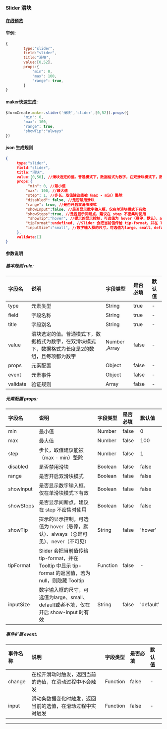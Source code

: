 ### Slider 滑块

#### [在线预览](https://jsrun.net/rehKp/edit)

#### 举例:
```js
{
        type:"slider",
        field:"slider",
        title:"滑块",
        value:[0,52],
        props:{
            "min": 0,
            "max": 100,
            "range": true,
        }
}
```

#### maker快速生成:
```js
$formCreate.maker.slider('滑块','slider',[0,52]).props({
        "min": 0,
        "max": 100,
        "range": true,
        "showTip":"always"
})
```

#### json 生成规则
```json
{
     type:"slider",
     field:"slider",
     title:"滑块",
     value:[0,50], //滑块选定的值。普通模式下，数据格式为数字，在双滑块模式下，数据格式为长度是2的数组，且每项都为数字
     props:{
          "min": 0, //最小值
         "max": 100, //最大值
         "step": 1, //步长，取值建议能被（max - min）整除
         "disabled": false, //是否禁用滑块
         "range": true, //是否开启双滑块模式
         "showInput":false, //是否显示数字输入框，仅在单滑块模式下有效
         "showStops":true, //是否显示间断点，建议在 step 不密集时使用
          "showTip":"hover", //提示的显示控制，可选值为 hover（悬停，默认）、always（总是可见）、never（不可见）
         "tipFormat":undefined, //Slider 会把当前值传给 tip-format，并在 Tooltip 中显示 tip-format 的返回值，若为 null，则隐藏 Tooltip
         "inputSize":"small", //数字输入框的尺寸，可选值为large、small、default或者不填，仅在开启 show-input 时有效
     },
     validate:[]
}
```

#### 参数说明
##### 基本规则 rule:

| 字段名 | 说明 | 字段类型 | 是否必填 | 默认值 |
| :--- | :--- | :--- | :--- | :--- |
| type | 元素类型 | String | true | - |
| field | 字段名称 | String | true | - |
| title | 字段别名 | String | true | - |
| value | 滑块选定的值。普通模式下，数据格式为数字，在双滑块模式下，数据格式为长度是2的数组，且每项都为数字 | Number ,Array | false | - |
| props | 元素配置 | Object | false | - |
| event | 元素事件 | Object | false | - |
| validate | 验证规则 | Array | false | - |

##### 元素配置 props:

| 字段名 | 说明 | 字段类型 | 是否必填 | 默认值 |
| :--- | :--- | :--- | :--- | :--- |
| min | 最小值 | Number | false | 0 |
| max | 最大值 | Number | false | 100 |
| step | 步长，取值建议能被（max - min）整除 | Number | false | 1 |
| disabled | 是否禁用滑块 | Boolean | false | false |
| range | 是否开启双滑块模式 | Boolean | false | false |
| showInput | 是否显示数字输入框，仅在单滑块模式下有效 | Boolean | false | false |
| showStops | 是否显示间断点，建议在 step 不密集时使用 | Boolean | false | false |
| showTip | 提示的显示控制，可选值为 hover（悬停，默认）、always（总是可见）、never（不可见） | String | false | 'hover' |
| tipFormat | Slider 会把当前值传给 tip-format，并在 Tooltip 中显示 tip-format 的返回值，若为 null，则隐藏 Tooltip | Function | false | - |
| inputSize | 数字输入框的尺寸，可选值为large、small、default或者不填，仅在开启 show-input 时有效 | String | false | 'default' |

##### 事件扩展 event:

| 事件名称 | 说明 | 字段类型 | 是否必填 | 默认值 |
| :--- | :--- | :--- | :--- | :--- |
| change | 在松开滑动时触发，返回当前的选值，在滑动过程中不会触发 | Function | false | - |
| input | 滑动条数据变化时触发，返回当前的选值，在滑动过程中实时触发 | Function | false | - |

---



